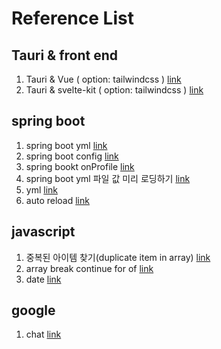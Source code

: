 # Reference List

## Tauri & front end
1. Tauri & Vue ( option: tailwindcss ) [link](tauri/vue/README.md)
2. Tauri & svelte-kit ( option: tailwindcss ) [link](tauri/svelte/README.md)

## spring boot
1. spring boot yml [link](https://docs.spring.io/spring-boot/docs/1.0.1.RELEASE/reference/html/howto-properties-and-configuration.html)
2. spring boot config [link](https://www.baeldung.com/spring-value-annotation)
3. spring bookt onProfile [link](https://zzang9ha.tistory.com/415)
4. spring boot yml 파일 값 미리 로딩하기 [link](https://velog.io/@haerong22/Springboot-%EC%84%A4%EC%A0%95-%ED%8C%8C%EC%9D%BC%EC%97%90%EC%84%9C-%EA%B0%92-%EA%B0%80%EC%A0%B8%EC%98%A4%EB%8A%94-%EB%B0%A9%EB%B2%95)
5. yml [link](https://goateedev.tistory.com/175)
6. auto reload [link](https://easybrother0103.tistory.com/62)

## javascript 
1. 중복된 아이템 찾기(duplicate item in array) [link](javascript/array/duplicate_array.md)
2. array break continue for of  [link](javascript/array/array_for.md)
3. date [link](javascript/date/date.md)

## google
1. chat [link](google/chat.md)
